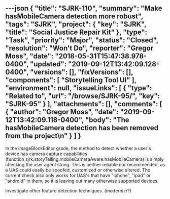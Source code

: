 ---json
{
  "title": "SJRK-110",
  "summary": "Make hasMobileCamera detection more robust",
  "tags": "SJRK",
  "project": {
    "key": "SJRK",
    "title": "Social Justice Repair Kit"
  },
  "type": "Task",
  "priority": "Major",
  "status": "Closed",
  "resolution": "Won't Do",
  "reporter": "Gregor Moss",
  "date": "2018-05-31T15:47:38.978-0400",
  "updated": "2019-09-12T13:42:09.128-0400",
  "versions": [],
  "fixVersions": [],
  "components": [
    "Storytelling Tool UI"
  ],
  "environment": null,
  "issueLinks": [
    {
      "type": "Related to",
      "url": "/browse/SJRK-95/",
      "key": "SJRK-95"
    }
  ],
  "attachments": [],
  "comments": [
    {
      "author": "Gregor Moss",
      "date": "2019-09-12T13:42:09.118-0400",
      "body": "The hasMobileCamera detection has been removed from the project\n"
    }
  ]
}
---
In the imageBlockEditor grade, the method to detect whether a user's device has camera capture capabilities (function sjrk.storyTelling.mobileCameraAware.hasMobileCamera) is simply checking the user agent string. This is neither reliable nor recommended, as a UAS could easily be spoofed, customized or otherwise altered. The current check also only works for UAS's that have "iphone", "ipad" or "android" in them, so it is leaving out many otherwise supported devices.

Investigate other feature detection techniques. (modernizr?)

        
